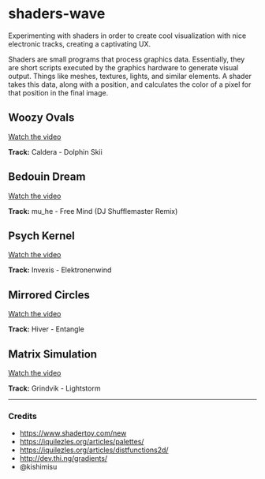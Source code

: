 # shaders-wave
Experimenting with shaders in order to create cool visualization with nice electronic tracks, creating a captivating UX.

Shaders are small programs that process graphics data. Essentially, they are short scripts executed by the graphics hardware to generate visual output.
Things like meshes, textures, lights, and similar elements. 
A shader takes this data, along with a position, and calculates the color of a pixel for that position in the final image.


## Woozy Ovals
[Watch the video](https://youtu.be/DRowt9080KE)

**Track:** Caldera - Dolphin Skii

## Bedouin Dream
[Watch the video](https://youtu.be/ziAA-4rLX_0)

**Track:** mu_he - Free Mind (DJ Shufflemaster Remix)

## Psych Kernel
[Watch the video](https://youtu.be/aJbwspLPSnU)

**Track:** Invexis - Elektronenwind

## Mirrored Circles
[Watch the video](https://youtu.be/s4b5UPGLoCY)

**Track:** Hiver - Entangle

## Matrix Simulation
[Watch the video](https://youtu.be/GZzHaUS0zdU)

**Track:** Grindvik - Lightstorm

---

### Credits
- https://www.shadertoy.com/new
- https://iquilezles.org/articles/palettes/
- https://iquilezles.org/articles/distfunctions2d/
- http://dev.thi.ng/gradients/
- @kishimisu